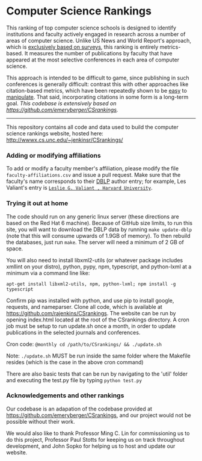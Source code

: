 Computer Science Rankings
================================

This ranking of top computer science schools is designed to identify institutions and faculty actively engaged in research across a number of areas of computer science. Unlike US News and World Report's approach, which is <a target="_blank" href="http://www.usnews.com/education/best-graduate-schools/articles/science-schools-methodology">exclusively based on surveys</a>, this ranking is entirely metrics-based. It measures the number of publications by faculty that have appeared at the most selective conferences in each area of computer science.

This approach is intended to be difficult to game, since publishing in such conferences is generally difficult: contrast this with other approaches like citation-based metrics, which have been repeatedly shown to be <a target="_blank" href="http://arxiv.org/abs/1212.0638">easy</a> to <a target="_blank" href="http://evaluation.hypotheses.org/files/2010/12/pdf_IkeAntkareISSI.pdf">manipulate</a>. That said, incorporating citations in some form is a long-term goal. <em>This codebase is extensively based on <a target="_blank" href="https://github.com/emeryberger/CSrankings">https://github.com/emeryberger/CSrankings</a>. </em>

---

This repository contains all code and data used to build the computer science rankings website, hosted here:
http://wwwx.cs.unc.edu/~jenkinsr/CSrankings/

### Adding or modifying affiliations

To add or modify a faculty member's affiliation, please modify the
file ```faculty-affiliations.csv``` and issue a pull request. Make
sure that the faculty's name corresponds to their <a href="http://dblp.uni-trier.de/search/">DBLP</a> author entry;
for example, Les Valiant's entry is <a
href="http://dblp.uni-trier.de/pers/hd/v/Valiant:Leslie_G=">```Leslie
G. Valiant , Harvard University```</a>.

### Trying it out at home

The code should run on any generic linux server (these directions are based on the Red Hat 6 machine).
Because of GitHub size limits, to run this site, you will want to download the DBLP
data by running ``make update-dblp`` (note that this will consume
upwards of 1.9GB of memory). To then rebuild the databases, just run
``make``. The server will need a minimum of 2 GB of space.

You will also need to install libxml2-utils (or whatever package
includes xmllint on your distro), python, pypy, npm, typescript, and python-lxml at
a minimum via a command line like:

``apt-get install libxml2-utils, npm, python-lxml; npm install -g typescript``

Confirm pip was installed with python, and use pip to install google, requests, and nameparser.
Clone all code, which is available at https://github.com/rajenkins/CSrankings.
The website can be run by opening index.html located at the root of the CSrankings directory.
A cron job must be setup to run update.sh once a month, in order to update publications in the selected journals and conferences.

Cron code: ``@monthly cd /path/to/CSrankings/ && ./update.sh``

Note: ``./update.sh`` MUST be run inside the same folder where the Makefile resides (which is the case in the above cron command)

There are also basic tests that can be run by navigating to the 'util' folder and executing the test.py file by typing ``python test.py``

### Acknowledgements and other rankings

Our codebase is an adapation of the codebase provided at <a target="_blank" href="https://github.com/emeryberger/CSrankings">https://github.com/emeryberger/CSrankings</a>, and our project would not be possible without their work.

We would also like to thank Professor Ming C. Lin for commissioning us to do this project, Professor Paul Stotts for keeping us on track throughout development, and John Sopko for helping us to host and update our website.


